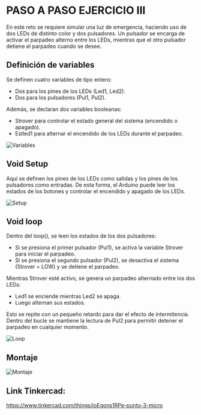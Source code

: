 # PASO A PASO EJERCICIO III  

En este reto se requiere simular una luz de emergencia, haciendo uso de dos LEDs de distinto color y dos pulsadores. Un pulsador se encarga de activar el parpadeo alterno entre los LEDs, mientras que el otro pulsador detiene el parpadeo cuando se desee.

## Definición de variables  

Se definen cuatro variables de tipo entero:

- Dos para los pines de los LEDs (Led1, Led2).
- Dos para los pulsadores (Pul1, Pul2).

Además, se declaran dos variables booleanas:

- Strover para controlar el estado general del sistema (encendido o apagado).
- Estled1 para alternar el encendido de los LEDs durante el parpadeo. 

![Variables](https://github.com/johanerre/RetosMicro/blob/main/EJERCICIOS%201/PUNTO%203/IMÁGENES/Captura%20de%20pantalla%202025-09-28%20202818.png)

## Void Setup

Aquí se definen los pines de los LEDs como salidas y los pines de los pulsadores como entradas. De esta forma, el Arduino puede leer los estados de los botones y controlar el encendido y apagado de los LEDs.

![Setup](https://github.com/johanerre/RetosMicro/blob/main/EJERCICIOS%201/PUNTO%203/IMÁGENES/Captura%20de%20pantalla%202025-09-28%20203028.png)

## Void loop

Dentro del loop(), se leen los estados de los dos pulsadores:

- Si se presiona el primer pulsador (Pul1), se activa la variable Strover para iniciar el parpadeo.
- Si se presiona el segundo pulsador (Pul2), se desactiva el sistema (Strover = LOW) y se detiene el parpadeo.

Mientras Strover esté activo, se genera un parpadeo alternado entre los dos LEDs:

- Led1 se enciende mientras Led2 se apaga.
- Luego alternan sus estados.

Esto se repite con un pequeño retardo para dar el efecto de intermitencia. Dentro del bucle se mantiene la lectura de Pul2 para permitir detener el parpadeo en cualquier momento.

![Loop](https://github.com/johanerre/RetosMicro/blob/main/EJERCICIOS%201/PUNTO%203/IMÁGENES/Captura%20de%20pantalla%202025-09-28%20203050.png)

## Montaje

![Montaje](https://github.com/johanerre/RetosMicro/blob/main/EJERCICIOS%201/PUNTO%203/IMÁGENES/Captura%20de%20pantalla%202025-09-28%20203108.png)

## Link Tinkercad:

https://www.tinkercad.com/things/ioEgons1RPe-punto-3-micro